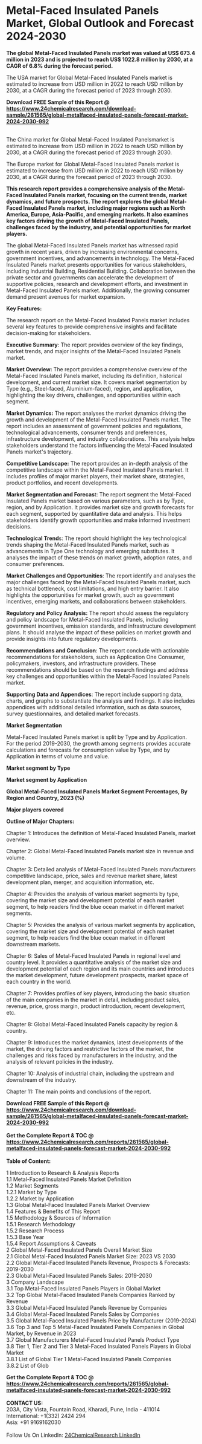 <h1>Metal-Faced Insulated Panels Market, Global Outlook and Forecast 2024-2030</h1><p><strong>The global Metal-Faced Insulated Panels market was valued at US$ 673.4 million in 2023 and is projected to reach US$ 1022.8 million by 2030, at a CAGR of 6.8% during the forecast period.</strong></p><p>
</p><p>The USA market for Global Metal-Faced Insulated Panels market is estimated to increase from USD million in 2022 to reach USD million by 2030, at a CAGR during the forecast period of 2023 through 2030.</p><div><b>Download FREE Sample of this Report @ 
            <a href="https://www.24chemicalresearch.com/download-sample/261565/global-metalfaced-insulated-panels-forecast-market-2024-2030-992">
            https://www.24chemicalresearch.com/download-sample/261565/global-metalfaced-insulated-panels-forecast-market-2024-2030-992</a></b></div><br><p>
</p><p>The China market for Global Metal-Faced Insulated Panelsmarket is estimated to increase from USD million in 2022 to reach USD million by 2030, at a CAGR during the forecast period of 2023 through 2030.</p><p>
</p><p>The Europe market for Global Metal-Faced Insulated Panels market is estimated to increase from USD million in 2022 to reach USD million by 2030, at a CAGR during the forecast period of 2023 through 2030.</p><p>
</p><p><strong>This research report provides a comprehensive analysis of the Metal-Faced Insulated Panels market, focusing on the current trends, market dynamics, and future prospects. The report explores the global Metal-Faced Insulated Panels market, including major regions such as North America, Europe, Asia-Pacific, and emerging markets. It also examines key factors driving the growth of Metal-Faced Insulated Panels, challenges faced by the industry, and potential opportunities for market players.</strong></p><p>
The global Metal-Faced Insulated Panels market has witnessed rapid growth in recent years, driven by increasing environmental concerns, government incentives, and advancements in technology. The Metal-Faced Insulated Panels market presents opportunities for various stakeholders, including Industrial Building, Residential Building. Collaboration between the private sector and governments can accelerate the development of supportive policies, research and development efforts, and investment in Metal-Faced Insulated Panels market. Additionally, the growing consumer demand present avenues for market expansion.</p><p>
<strong>Key Features:</strong></p><p>
The research report on the Metal-Faced Insulated Panels market includes several key features to provide comprehensive insights and facilitate decision-making for stakeholders.</p><p>
<strong>Executive Summary</strong>: The report provides overview of the key findings, market trends, and major insights of the Metal-Faced Insulated Panels market.</p><p>
<strong>Market Overview: </strong>The report provides a comprehensive overview of the Metal-Faced Insulated Panels market, including its definition, historical development, and current market size. It covers market segmentation by Type (e.g., Steel-faced, Aluminium-faced), region, and application, highlighting the key drivers, challenges, and opportunities within each segment.</p><p>
<strong>Market Dynamics:</strong> The report analyses the market dynamics driving the growth and development of the Metal-Faced Insulated Panels market. The report includes an assessment of government policies and regulations, technological advancements, consumer trends and preferences, infrastructure development, and industry collaborations. This analysis helps stakeholders understand the factors influencing the Metal-Faced Insulated Panels market's trajectory.</p><p>
<strong>Competitive Landscape:</strong> The report provides an in-depth analysis of the competitive landscape within the Metal-Faced Insulated Panels market. It includes profiles of major market players, their market share, strategies, product portfolios, and recent developments.</p><p>
<strong>Market Segmentation and Forecas</strong>t: The report segment the Metal-Faced Insulated Panels market based on various parameters, such as by Type, region, and by Application. It provides market size and growth forecasts for each segment, supported by quantitative data and analysis. This helps stakeholders identify growth opportunities and make informed investment decisions.</p><p>
<strong>Technological Trend</strong>s: The report should highlight the key technological trends shaping the Metal-Faced Insulated Panels market, such as advancements in Type One technology and emerging substitutes. It analyses the impact of these trends on market growth, adoption rates, and consumer preferences.</p><p>
<strong>Market Challenges and Opportunities</strong>: The report identify and analyses the major challenges faced by the Metal-Faced Insulated Panels market, such as technical bottleneck, cost limitations, and high entry barrier. It also highlights the opportunities for market growth, such as government incentives, emerging markets, and collaborations between stakeholders.</p><p>
<strong>Regulatory and Policy Analysis:</strong> The report should assess the regulatory and policy landscape for Metal-Faced Insulated Panels, including government incentives, emission standards, and infrastructure development plans. It should analyse the impact of these policies on market growth and provide insights into future regulatory developments.</p><p>
<strong>Recommendations and Conclusion</strong>: The report conclude with actionable recommendations for stakeholders, such as Application One Consumer, policymakers, investors, and infrastructure providers. These recommendations should be based on the research findings and address key challenges and opportunities within the Metal-Faced Insulated Panels market.</p><p>
<strong>Supporting Data and Appendices</strong>: The report include supporting data, charts, and graphs to substantiate the analysis and findings. It also includes appendices with additional detailed information, such as data sources, survey questionnaires, and detailed market forecasts.</p><p>
<strong>Market Segmentation</strong></p><p>
Metal-Faced Insulated Panels market is split by Type and by Application. For the period 2019-2030, the growth among segments provides accurate calculations and forecasts for consumption value by Type, and by Application in terms of volume and value.</p><p>
<strong>Market segment by Type</strong></p><p>
</p><p>
</p><p><strong>Market segment by Application</strong></p><p>
</p><p>
</p><p><strong>Global Metal-Faced Insulated Panels Market Segment Percentages, By Region and Country, 2023 (%)</strong></p><p>
</p><p>
</p><p><strong>Major players covered</strong></p><p>
</p><p>
</p><p><strong>Outline of Major Chapters:</strong></p><p>
Chapter 1: Introduces the definition of Metal-Faced Insulated Panels, market overview.</p><p>
Chapter 2: Global Metal-Faced Insulated Panels market size in revenue and volume.</p><p>
Chapter 3: Detailed analysis of Metal-Faced Insulated Panels manufacturers competitive landscape, price, sales and revenue market share, latest development plan, merger, and acquisition information, etc.</p><p>
Chapter 4: Provides the analysis of various market segments by type, covering the market size and development potential of each market segment, to help readers find the blue ocean market in different market segments.</p><p>
Chapter 5: Provides the analysis of various market segments by application, covering the market size and development potential of each market segment, to help readers find the blue ocean market in different downstream markets.</p><p>
Chapter 6: Sales of Metal-Faced Insulated Panels in regional level and country level. It provides a quantitative analysis of the market size and development potential of each region and its main countries and introduces the market development, future development prospects, market space of each country in the world.</p><p>
Chapter 7: Provides profiles of key players, introducing the basic situation of the main companies in the market in detail, including product sales, revenue, price, gross margin, product introduction, recent development, etc.</p><p>
Chapter 8: Global Metal-Faced Insulated Panels capacity by region &amp; country.</p><p>
Chapter 9: Introduces the market dynamics, latest developments of the market, the driving factors and restrictive factors of the market, the challenges and risks faced by manufacturers in the industry, and the analysis of relevant policies in the industry.</p><p>
Chapter 10: Analysis of industrial chain, including the upstream and downstream of the industry.</p><p>
Chapter 11: The main points and conclusions of the report.</p><div><b>Download FREE Sample of this Report @ 
            <a href="https://www.24chemicalresearch.com/download-sample/261565/global-metalfaced-insulated-panels-forecast-market-2024-2030-992">
            https://www.24chemicalresearch.com/download-sample/261565/global-metalfaced-insulated-panels-forecast-market-2024-2030-992</a></b></div><br><div><b>Get the Complete Report & TOC @ 
            <a href="https://www.24chemicalresearch.com/reports/261565/global-metalfaced-insulated-panels-forecast-market-2024-2030-992">
            https://www.24chemicalresearch.com/reports/261565/global-metalfaced-insulated-panels-forecast-market-2024-2030-992</a></b></div><br>
            <b>Table of Content:</b><p>1 Introduction to Research & Analysis Reports<br />
    1.1 Metal-Faced Insulated Panels Market Definition<br />
    1.2 Market Segments<br />
        1.2.1 Market by Type<br />
        1.2.2 Market by Application<br />
    1.3 Global Metal-Faced Insulated Panels Market Overview<br />
    1.4 Features & Benefits of This Report<br />
    1.5 Methodology & Sources of Information<br />
        1.5.1 Research Methodology<br />
        1.5.2 Research Process<br />
        1.5.3 Base Year<br />
        1.5.4 Report Assumptions & Caveats<br />
2 Global Metal-Faced Insulated Panels Overall Market Size<br />
    2.1 Global Metal-Faced Insulated Panels Market Size: 2023 VS 2030<br />
    2.2 Global Metal-Faced Insulated Panels Revenue, Prospects & Forecasts: 2019-2030<br />
    2.3 Global Metal-Faced Insulated Panels Sales: 2019-2030<br />
3 Company Landscape<br />
    3.1 Top Metal-Faced Insulated Panels Players in Global Market<br />
    3.2 Top Global Metal-Faced Insulated Panels Companies Ranked by Revenue<br />
    3.3 Global Metal-Faced Insulated Panels Revenue by Companies<br />
    3.4 Global Metal-Faced Insulated Panels Sales by Companies<br />
    3.5 Global Metal-Faced Insulated Panels Price by Manufacturer (2019-2024)<br />
    3.6 Top 3 and Top 5 Metal-Faced Insulated Panels Companies in Global Market, by Revenue in 2023<br />
    3.7 Global Manufacturers Metal-Faced Insulated Panels Product Type<br />
    3.8 Tier 1, Tier 2 and Tier 3 Metal-Faced Insulated Panels Players in Global Market<br />
        3.8.1 List of Global Tier 1 Metal-Faced Insulated Panels Companies<br />
        3.8.2 List of Glob</p><div><b>Get the Complete Report & TOC @ 
            <a href="https://www.24chemicalresearch.com/reports/261565/global-metalfaced-insulated-panels-forecast-market-2024-2030-992">
            https://www.24chemicalresearch.com/reports/261565/global-metalfaced-insulated-panels-forecast-market-2024-2030-992</a></b></div><br><b>CONTACT US:</b><br>
            203A, City Vista, Fountain Road, Kharadi, Pune, India - 411014<br>
            International: +1(332) 2424 294<br>
            Asia: +91 9169162030 <br><br>
            Follow Us On LinkedIn: <a href="https://www.linkedin.com/company/24chemicalresearch/">24ChemicalResearch LinkedIn</a>
